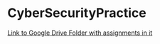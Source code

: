 # CyberSecurityPractice
[Link to Google Drive Folder with assignments in it](https://drive.google.com/drive/folders/17wsxdno632n4TVjG1aIGpBN2BIYdBpa6?usp=sharing)
